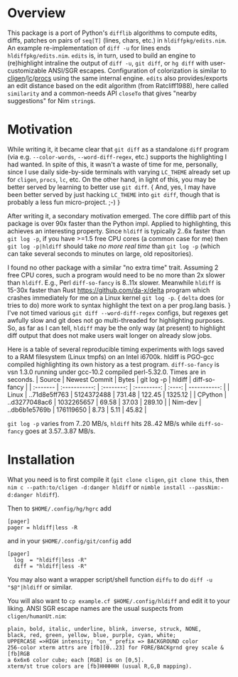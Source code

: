 Overview
========
This package is a port of Python's `difflib` algorithms to compute edits, diffs,
patches on pairs of `seq[T]` (lines, chars, etc.) in `hldiffpkg/edits.nim`.
An example re-implementation of `diff -u` for lines ends `hldiffpkg/edits.nim`.
`edits` is, in turn, used to build an engine to (re)highlight intraline the
output of `diff -u`, `git diff`, or `hg diff` with user-customizable ANSI/SGR
escapes.  Configuration of colorization is similar to
[cligen](https://github.com/c-blake/cligen)/[lc](https://github.com/c-blake/lc)/[procs](https://github.com/c-blake/procs)
using the same internal engine.  `edits` also provides/exports an edit distance
based on the edit algorithm (from Ratcliff1988), here called `similarity` and a
common-needs API `closeTo` that gives "nearby suggestions" for Nim `string`s.

Motivation
==========
While writing it, it became clear that `git diff` as a standalone `diff` program
(via e.g. `--color-words`, `--word-diff-regex`, etc.) supports the highlighting
I had wanted.  In spite of this, it wasn't a waste of time for me, personally,
since I use daily side-by-side terminals with varying `LC_THEME` already set up
for `cligen`, `procs`, `lc`, etc.  On the other hand, in light of this, you may
be better served by learning to better use `git diff`.  { And, yes, I may have
been better served by just hacking `LC_THEME` into `git diff`, though that is
probably a less fun micro-project. ;-) }

After writing it, a secondary motivation emerged.  The core difflib part of this
package is over 90x faster than the Python impl.  Applied to highlighting, this
achieves an interesting property.  Since `hldiff` is typically 2..6x faster
than `git log -p`, if you have >=1.5 free CPU cores (a common case for me) then
`git log -p|hldiff` should take *no more real time* than `git log -p` (which can
take several seconds to minutes on large, old repositories).

I found no other package with a similar "no extra time" trait.  Assuming 2 free
CPU cores, such a program would need to be no more than 2x slower than `hldiff`.
E.g., Perl `diff-so-fancy` is 8..11x slower.  Meanwhile `hldiff` is 15-30x
faster than Rust https://github.com/da-x/delta program which crashes immediately
for me on a Linux kernel `git log -p`. { `delta` does (or tries to do) more work
to syntax highlight the text on a per prog.lang basis. } I've not timed various
`git diff --word-diff-regex` configs, but regexes get awfully slow and git does
not go multi-threaded for highlighting purposes.  So, as far as I can tell,
`hldiff` may be the only way (at present) to highlight diff output that does not
make users wait longer on already slow jobs.

Here is a table of several reproducible timing experiments with logs saved to
a RAM filesystem (Linux tmpfs) on an Intel i6700k.  hldiff is PGO-gcc compiled
highlighting its own history as a test program.  `diff-so-fancy` is vsn 1.3.0
running under gcc-10.2 compiled perl-5.32.0.  Times are in seconds.
| Source   | Newest Commit |  Bytes     | git log -p  | hldiff | diff-so-fancy |
| :------- | :-----------: | :--------: | :---------: | :----: | -----------:  |
| Linux    | ..71d8e5ff763 | 5124372488 |   731.48    | 122.45 |     1325.12   |
| CPython  | ..d3277048ac6 | 1032265657 |    69.58    |  37.03 |      289.10   |
| Nim-dev  | ..db6b1e5769b |  176119650 |     8.73    |   5.11 |       45.82   |

`git log -p` varies from 7..20 MB/s, `hldiff` hits 28..42 MB/s while
`diff-so-fancy` goes at 3.57..3.87 MB/s.

Installation
============
What you need is to first compile it (`git clone cligen`, `git clone this`, then
`nim c --path:to/cligen -d:danger hldiff` or `nimble install --passNim:-d:danger
hldiff`).

Then to `$HOME/.config/hg/hgrc` add
```
[pager]
pager = hldiff|less -R
```
and in your `$HOME/.config/git/config` add
```
[pager]
  log  = "hldiff|less -R"
  diff = "hldiff|less -R"
```
You may also want a wrapper script/shell function `diffu` to do `diff -u
"$@"|hldiff` or similar.

You will also want to `cp example.cf $HOME/.config/hldiff` and edit it to your
liking.  ANSI SGR escape names are the usual suspects from `cligen/humanUt.nim`:
```
plain, bold, italic, underline, blink, inverse, struck, NONE,
black, red, green, yellow, blue, purple, cyan, white;
UPPERCASE =>HIGH intensity; "on_" prefix => BACKGROUND color
256-color xterm attrs are [fb][0..23] for FORE/BACKgrnd grey scale & [fb]RGB
a 6x6x6 color cube; each [RGB] is on [0,5].
xterm/st true colors are [fb]HHHHHH (usual R,G,B mapping).
```
